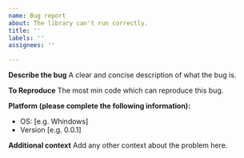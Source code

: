 ```yaml
---
name: Bug report
about: The library can't run correctly.
title: ''
labels: ''
assignees: ''

---
```


**Describe the bug**
A clear and concise description of what the bug is.

**To Reproduce**
The most min code which can reproduce this bug.

**Platform (please complete the following information):**
 - OS: [e.g. Whindows]
 - Version [e.g. 0.0.1]

**Additional context**
Add any other context about the problem here.
